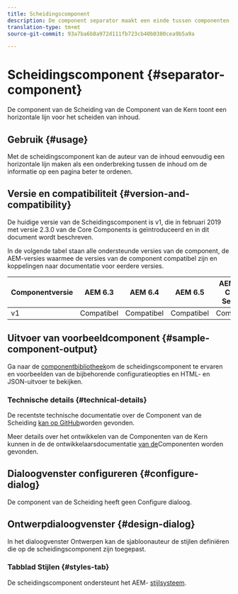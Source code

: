 ```yaml
---
title: Scheidingscomponent
description: De component separator maakt een einde tussen componenten op een pagina
translation-type: tm+mt
source-git-commit: 93a7ba6b8a972d111fb723cb40b0380cea9b5a9a

---
```



# Scheidingscomponent {#separator-component}

De component van de Scheiding van de Component van de Kern toont een horizontale lijn voor het scheiden van inhoud.

## Gebruik {#usage}

Met de scheidingscomponent kan de auteur van de inhoud eenvoudig een horizontale lijn maken als een onderbreking tussen de inhoud om de informatie op een pagina beter te ordenen.

## Versie en compatibiliteit {#version-and-compatibility}

De huidige versie van de Scheidingscomponent is v1, die in februari 2019 met versie 2.3.0 van de Core Components is geïntroduceerd en in dit document wordt beschreven.

In de volgende tabel staan alle ondersteunde versies van de component, de AEM-versies waarmee de versies van de component compatibel zijn en koppelingen naar documentatie voor eerdere versies.

| Componentversie | AEM 6.3 | AEM 6.4 | AEM 6.5 | AEM as a Cloud Service |
|---|---|---|---|---|
| v1 | Compatibel | Compatibel | Compatibel | Compatibel |

## Uitvoer van voorbeeldcomponent {#sample-component-output}

Ga naar de [componentbibliotheek](https://adobe.com/go/aem_cmp_library_separator)om de scheidingscomponent te ervaren en voorbeelden van de bijbehorende configuratieopties en HTML- en JSON-uitvoer te bekijken.

### Technische details {#technical-details}

De recentste technische documentatie over de Component van de Scheiding [kan op GitHub](https://adobe.com/go/aem_cmp_tech_separator_v1)worden gevonden.

Meer details over het ontwikkelen van de Componenten van de Kern kunnen in de de ontwikkelaarsdocumentatie [van de](/help/developing/overview.md)Componenten worden gevonden.

## Dialoogvenster configureren {#configure-dialog}

De component van de Scheiding heeft geen Configure dialoog.

## Ontwerpdialoogvenster {#design-dialog}

In het dialoogvenster Ontwerpen kan de sjabloonauteur de stijlen definiëren die op de scheidingscomponent zijn toegepast.

### Tabblad Stijlen {#styles-tab}

De scheidingscomponent ondersteunt het AEM- [stijlsysteem](/help/get-started/authoring.md#component-styling).
